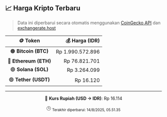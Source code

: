

<!-- HARGA_KRIPTO -->
## 📈 Harga Kripto Terbaru

> Data ini diperbarui secara otomatis menggunakan [CoinGecko API](https://www.coingecko.com/) dan [exchangerate.host](https://exchangerate.host/)

<div align="center">

| 🪙 Token | 💰 Harga (IDR) |
|:------:|---------------:|
| 🟠 **Bitcoin (BTC)**   | Rp 1.990.572.896 |
| 🔵 **Ethereum (ETH)**  | Rp 76.821.701 |
| 🟣 **Solana (SOL)**    | Rp 3.264.099 |
| 🟢 **Tether (USDT)**   | Rp 16.120 |

---

💱 **Kurs Rupiah (USD → IDR)**: Rp 16.114

🕒 <sub>Terakhir diperbarui: 14/8/2025, 05.51.35</sub>

</div>
<!-- /HARGA_KRIPTO -->